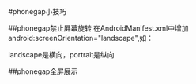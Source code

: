 #phonegap小技巧

##phonegap禁止屏幕旋转
在AndroidManifest.xml中增加android:screenOrientation="landscape",如：
	<activity android:name="faceturn" android:label="@string/app_name" 
		android:configChanges="orientation|keyboardHidden"
		android:screenOrientation="landscape">

landscape是横向，portrait是纵向

##phonegap全屏展示
